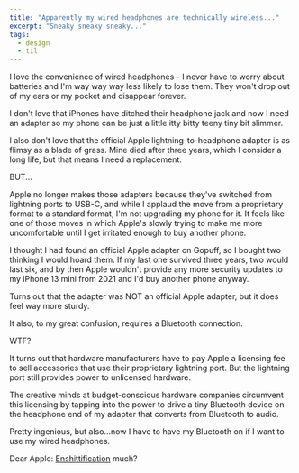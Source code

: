 ```yaml
---
title: "Apparently my wired headphones are technically wireless..."
excerpt: "Sneaky sneaky sneaky..."
tags:
  - design
  - til
---
```


I love the convenience of wired headphones - I never have to worry about batteries and I'm way way way less likely to lose them. They won't drop out of my ears or my pocket and disappear forever.

I don't love that iPhones have ditched their headphone jack and now I need an adapter so my phone can be just a little itty bitty teeny tiny bit slimmer.

I also don't love that the official Apple lightning-to-headphone adapter is as flimsy as a blade of grass. Mine died after three years, which I consider a long life, but that means I need a replacement.

BUT...

Apple no longer makes those adapters because they've switched from lightning ports to USB-C, and while I applaud the move from a proprietary format to a standard format, I'm not upgrading my phone for it. It feels like one of those moves in which Apple's slowly trying to make me more uncomfortable until I get irritated enough to buy another phone.

I thought I had found an official Apple adapter on Gopuff, so I bought two thinking I would hoard them. If my last one survived three years, two would last six, and by then Apple wouldn't provide any more security updates to my iPhone 13 mini from 2021 and I'd buy another phone anyway.

Turns out that the adapter was NOT an official Apple adapter, but it does feel way more sturdy.

It also, to my great confusion, requires a Bluetooth connection.

WTF?

It turns out that hardware manufacturers have to pay Apple a licensing fee to sell accessories that use their proprietary lightning port. But the lightning port still provides power to unlicensed hardware.

The creative minds at budget-conscious hardware companies circumvent this licensing by tapping into the power to drive a tiny Bluetooth device on the headphone end of my adapter that converts from Bluetooth to audio.

Pretty ingenious, but also...now I have to have my Bluetooth on if I want to use my wired headphones.

Dear Apple: [Enshittification](https://en.wikipedia.org/wiki/Enshittification) much?
